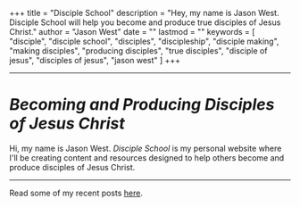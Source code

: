 +++
title = "Disciple School"
description = "Hey, my name is Jason West. Disciple School will help you become and produce true disciples of Jesus Christ."
author = "Jason West"
date = ""
lastmod = ""
keywords = [
  "disciple",
  "disciple school",
  "disciples",
  "discipleship",
  "disciple making",
  "making disciples",
  "producing disciples",
  "true disciples",
  "disciple of jesus",
  "disciples of jesus",
  "jason west"
  ]
+++
<!-- OLD <img src="bpg/jason-red-768x432.bpg" class="blur-up lazyautosizes lazyloaded" width="100%"> -->
<!-- REMOVED 2/2/2019 <img alt class="blur-up lazyautosizes lazyloaded" data-sizes="auto" src="images/jason-red-tritone-16x9.jpg" width="100%"> -->
<!-- responsive with automatic sizes calculation
<img data-sizes="auto" data-src="images/jason-red-tritone-16x9.jpg" class="lazyload" alt="Jason West of Disciple School"> -->
---
# <em>Becoming and Producing Disciples of Jesus Christ</em>

Hi, my name is Jason West. *Disciple School* is my personal website where I'll be creating content and resources designed to help others become and produce disciples of Jesus Christ.

<!--
Here is a very basic outline for the argument I will be presenting:

- We are failing. (Modern western church IS not making - and CANNOT make - disciples in its current state.)
  - Failure results when results don't meet expectations.
  - To prove our failure, we need to compare Jesus' expectations (make disciples) against our results (average believer).
- What Jesus expected. (What is this thing for?)
  - Define "disciple"
  - "of Jesus" (Who was he? What did he come to do?)
    - change your mind
- What we're producing.
  - Barna stats
- Possible causes for our failure.
  - Spoiler alert: we're the problem.
  - The very beliefs and practices we cling to as part of our identity are the very things causing our failure.
- Our current (failing) process.
  - How did we acquire this process?
    - Ellul - "Subversion of Christianity"
  - Is it sacred? (No.)
  - Can we change it?
- Early church process. (How is it supposed to do that?)

- Confirmation biases.
- Belief acquisition and change.


Humans love stories.
About change.
Protagonist - one who changes.
We are captivated by watching protagonist change.
What if you were the one who needed to change?
How would you react?

Your current "reality" is an illusion.
Things are not as they seem.
This is a world at war.
You have a crucial role to play.
What would it take to convince you?

-->




<!--
I'm on <a target="_blank" rel="noopener" href="https://www.facebook.com/seeksavesend">Facebook</a>,
<a target="_blank" rel="noopener" href="https://twitter.com/seeksavesend">Twitter</a>,
<a target="_blank" rel="noopener" href="https://www.youtube.com/channel/UCbz86f96_2yeWPyAY6tQgkA">YouTube</a>,
<a target="_blank" rel="noopener" href="https://www.instagram.com/seeksavesend">Instagram</a> and
<a target="_blank" rel="noopener" href="https://medium.com/@seeksavesend">Medium</a>
-->

---

<!--
[comment]: # (Options: success[green], info[blue], warning[orange], error[red] or hidden[white])
{{< hackcss-alert type="warning" >}}
<div style="text-align:center;">
  <h2>Is this <strong style="background-color:#dda600; color:black;">&nbsp;<em>REALLY</em>&nbsp;</strong> what Jesus intended?</h2>
</div>
{{< /hackcss-alert >}}
-->

<!--
[comment]: # (Options: success[green-#4caf50], info[blue], warning[orange], error[red] or hidden[white])
{{< hackcss-alert type="warning" >}}
<div style="text-align:center;">
  <h2>How Can It Be?</h2>
</div>
{{< /hackcss-alert >}}
This is the question that has prompted me to study the Bible for the last twenty years. It's why I created this website.
-->

Read some of my recent posts [here](post/).
